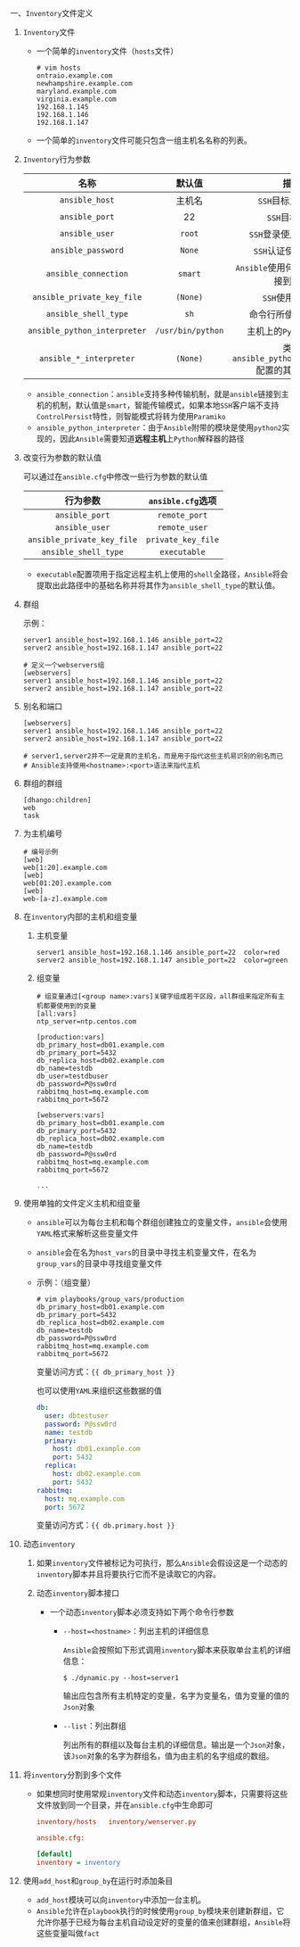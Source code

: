 一、`Inventory`文件定义

1. `Inventory`文件

   - 一个简单的`inventory`文件（`hosts`文件）

     ```shell
     # vim hosts
     ontraio.example.com
     newhampshire.example.com
     maryland.example.com
     virginia.example.com
     192.168.1.145
     192.168.1.146
     192.168.1.147
     ```

   - 一个简单的`inventory`文件可能只包含一组主机名名称的列表。

2. `Inventory`行为参数

   |             名称             |      默认值       |                       描述                       |
   | :--------------------------: | :---------------: | :----------------------------------------------: |
   |        `ansible_host`        |      主机名       |               `SSH`目标主机或`IP`                |
   |        `ansible_port`        |        22         |                  `SSH`目标端口                   |
   |        `ansible_user`        |      `root`       |              `SSH`登录使用的用户名               |
   |      `ansible_password`      |      `None`       |               `SSH`认证使用的密码                |
   |     `ansible_connection`     |      `smart`      |       `Ansible`使用何种连接模式连接到主机        |
   |  `ansible_private_key_file`  |     `(None)`      |                 `SSH`使用的私钥                  |
   |     `ansible_shell_type`     |       `sh`        |              命令行所使用的`Shell`               |
   | `ansible_python_interpreter` | `/usr/bin/python` |              主机上的`Python`解释器              |
   |   `ansible_*_interpreter`    |     `(None)`      | 类似`ansible_python_interpreter`配置的其它语言版 |

   - `ansible_connection`：`ansible`支持多种传输机制，就是`ansible`链接到主机的机制，默认值是`smart`，智能传输模式，如果本地`SSH`客户端不支持`ControlPersist`特性，则智能模式将转为使用`Paramiko`
   - `ansible_python_interpreter`：由于`Ansible`附带的模块是使用`python2`实现的，因此`Ansible`需要知道**远程主机**上`Python`解释器的路径

3. 改变行为参数的默认值

   可以通过在`ansible.cfg`中修改一些行为参数的默认值

   |          行为参数          | `ansible.cfg`选项  |
   | :------------------------: | :----------------: |
   |       `ansible_port`       |   `remote_port`    |
   |       `ansible_user`       |   `remote_user`    |
   | `ansible_private_key_file` | `private_key_file` |
   |    `ansible_shell_type`    |    `executable`    |

   - `executable`配置项用于指定远程主机上使用的`shell`全路径，`Ansible`将会提取出此路径中的基础名称并将其作为`ansible_shell_type`的默认值。

4. 群组

   示例：

   ```shell
   server1 ansible_host=192.168.1.146 ansible_port=22
   server2 ansible_host=192.168.1.147 ansible_port=22
   
   # 定义一个webservers组
   [webservers]
   server1 ansible_host=192.168.1.146 ansible_port=22
   server2 ansible_host=192.168.1.147 ansible_port=22
   ```

5. 别名和端口

   ```shell
   [webservers]
   server1 ansible_host=192.168.1.146 ansible_port=22
   server2 ansible_host=192.168.1.147 ansible_port=22
   
   # server1,server2并不一定是真的主机名，而是用于指代这些主机易识别的别名而已
   # Ansible支持使用<hostname>:<port>语法来指代主机
   ```

6. 群组的群组

   ```shell
   [dhango:children]
   web
   task
   ```

7. 为主机编号

   ```shell
   # 编号示例
   [web]
   web[1:20].example.com
   [web]
   web[01:20].example.com
   [web]
   web-[a-z].example.com
   ```

8. 在`inventory`内部的主机和组变量

   1. 主机变量

      ```shell
      server1 ansible_host=192.168.1.146 ansible_port=22  color=red
      server2 ansible_host=192.168.1.147 ansible_port=22  color=green
      ```

   2. 组变量

      ```shell
      # 组变量通过[<group name>:vars]关键字组成若干区段，all群组来指定所有主机都要使用到的变量
      [all:vars]
      ntp_server=ntp.centos.com
      
      [production:vars]
      db_primary_host=db01.example.com
      db_primary_port=5432
      db_replica_host=db02.example.com
      db_name=testdb
      db_user=testdbuser
      db_password=P@ssw0rd
      rabbitmq_host=mq.example.com
      rabbitmq_port=5672
      
      [webservers:vars]
      db_primary_host=db01.example.com
      db_primary_port=5432
      db_replica_host=db02.example.com
      db_name=testdb
      db_password=P@ssw0rd
      rabbitmq_host=mq.example.com
      rabbitmq_port=5672
      
      ...
      ```

9. 使用单独的文件定义主机和组变量

   - `ansible`可以为每台主机和每个群组创建独立的变量文件，`ansible`会使用`YAML`格式来解析这些变量文件

   - `ansible`会在名为`host_vars`的目录中寻找主机变量文件，在名为`group_vars`的目录中寻找组变量文件

   - 示例：（组变量）

     ```shell
     # vim playbooks/group_vars/production
     db_primary_host=db01.example.com
     db_primary_port=5432
     db_replica_host=db02.example.com
     db_name=testdb
     db_password=P@ssw0rd
     rabbitmq_host=mq.example.com
     rabbitmq_port=5672
     ```

     变量访问方式：`{{ db_primary_host }}`

     也可以使用`YAML`来组织这些数据的值

     ```yaml
     db:
       user: dbtestuser
       password: P@ssw0rd
       name: testdb
       primary: 
         host: db01.example.com
         port: 5432
       replica:
         host: db02.example.com
         port: 5432 
     rabbitmq:
       host: mq.example.com
       port: 5672
     ```

     变量访问方式：`{{ db.primary.host }}`

10. 动态`inventory`

    1. 如果`inventory`文件被标记为可执行，那么`Ansible`会假设这是一个动态的`inventory`脚本并且将要执行它而不是读取它的内容。

    2. 动态`inventory`脚本接口

       - 一个动态`inventory`脚本必须支持如下两个命令行参数

         - `--host=<hostname>`：列出主机的详细信息

           `Ansible`会按照如下形式调用`inventory`脚本来获取单台主机的详细信息：

           `$ ./dynamic.py --host=server1`

           输出应包含所有主机特定的变量，名字为变量名，值为变量的值的`Json`对象

         - `--list`：列出群组

           列出所有的群组以及每台主机的详细信息。输出是一个`Json`对象，该`Json`对象的名字为群组名，值为由主机的名字组成的数组。

11. 将`inventory`分割到多个文件

    - 如果想同时使用常规`inventory`文件和动态`inventory`脚本，只需要将这些文件放到同一个目录，并在`ansible.cfg`中生命即可

      ```ini
      inventory/hosts   inventory/wenserver.py
      
      ansible.cfg:
      
      [default]
      inventory = inventory
      ```

12. 使用`add_host`和`group_by`在运行时添加条目

    - `add_host`模块可以向`inventory`中添加一台主机。
    - `Ansible`允许在`playbook`执行的时候使用`group_by`模块来创建新群组，它允许你基于已经为每台主机自动设定好的变量的值来创建群组，`Ansible`将这些变量叫做`fact`
